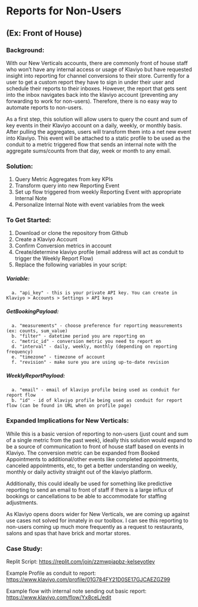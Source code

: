 # Reports for Non-Users 
## (Ex: Front of House)
### Background:
With our New Verticals accounts, there are commonly front of house staff who won’t have any internal access or usage of Klaviyo but have requested insight into reporting for channel conversions to their store.  Currently for a user to get a custom report they have to sign in under their user and schedule their reports to their inboxes. However, the report that gets sent into the inbox navigates back into the klaviyo account (preventing any forwarding to work for non-users). Therefore, there is no easy way to automate reports to non-users.

As a first step, this solution will allow users to query the count and sum of key events in their Klaviyo account on a daily, weekly, or monthly basis. After pulling the aggregates, users will transform them into a net new event into Klaviyo. This event will be attached to a static profile to be used as the conduit to a metric triggered flow that sends an internal note with the aggregate sums/counts from that day, week or month to any email.

### Solution:
1. Query Metric Aggregates from key KPIs
2. Transform query into new Reporting Event
3. Set up flow triggered from weekly Reporting Event with appropriate Internal Note
4. Personalize Internal Note with event variables from the week

### To Get Started:
1. Download or clone the repository from Github
2. Create a Klaviyo Account
3. Confirm Conversion metrics in account
4. Create/determine klaviyo profile (email address will act as conduit to trigger the Weekly Report Flow)
5. Replace the following variables in your script:
##### Variable:
      a. "api_key" - this is your private API key. You can create in Klaviyo > Accounts > Settings > API keys

##### GetBookingPayload:
      a. "measurements" - choose preference for reporting measurements (ex: counts, sum_value)
      b. "filter" - datetime period you are reporting on
      c. "metric_id" - conversion metric you need to report on
      d. "interval" - daily, weekly, monthly (depending on reporting frequency)
      e. "timezone" - timezone of account
      f. "revision" - make sure you are using up-to-date revision

##### WeeklyReportPayload:
      a. "email" - email of klaviyo profile being used as conduit for report flow
      b. "id" - id of klaviyo profile being used as conduit for report flow (can be found in URL when on profile page)

### Expanded Implications for New Verticals:

While this is a basic version of reporting to non-users (just count and sum of a single metric from the past week), ideally this solution would expand to be a source of communication  to front of house staff based on events in Klaviyo. The conversion metric can be expanded from Booked Appointments to additional/other events like completed appointments, canceled appointments, etc, to get a better understanding on weekly, monthly or daily activity straight out of the klaviyo platform.

Additionally, this could ideally be used for something like predictive reporting to send an email to front of staff if there is a large influx of bookings or cancellations to be able to accommodate for staffing adjustments.

As Klaviyo opens doors wider for New Verticals, we are coming up against use cases not solved for innately in our toolbox. I can see this reporting to non-users coming up much more frequently as a request to restaurants, salons and spas that have brick and mortar stores.


### Case Study:

Replit Script:
https://replit.com/join/zzmwpjapbz-kelseyotley 

Example Profile as conduit to report:
https://www.klaviyo.com/profile/01G784FY21D0SE17GJCAEZGZ99

Example flow with internal note sending out basic report:
https://www.klaviyo.com/flow/Yx8ceL/edit
